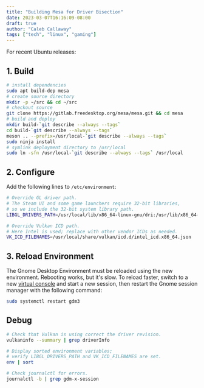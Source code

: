 ```yaml
---
title: "Building Mesa for Driver Bisection"
date: 2023-03-07T16:16:09-08:00
draft: true
author: "Caleb Callaway"
tags: ["tech", "linux", "gaming"]
---
```


For recent Ubuntu releases:

## 1. Build

```bash
# install dependencies
sudo apt build-dep mesa
# create source directory
mkdir -p ~/src && cd ~/src
# checkout source
git clone https://gitlab.freedesktop.org/mesa/mesa.git && cd mesa
# build and deploy
mkdir build-`git describe --always --tags`
cd build-`git describe --always --tags`
meson .. --prefix=/usr/local-`git describe --always --tags`
sudo ninja install
# symlink deployment directory to /usr/local
sudo ln -sfn /usr/local-`git describe --always --tags` /usr/local
```

## 2. Configure

Add the following lines to `/etc/environment`:

```bash
# Override GL driver path.
# The Steam UI and some game launchers require 32-bit libraries,
# so we include the 32-bit system library path.
LIBGL_DRIVERS_PATH=/usr/local/lib/x86_64-linux-gnu/dri:/usr/lib/x86_64-linux-gnu/dri

# Override Vulkan ICD path.
# Here Intel is used; replace with other vendor ICDs as needed.
VK_ICD_FILENAMES=/usr/local/share/vulkan/icd.d/intel_icd.x86_64.json
```

## 3. Reload Environment

The Gnome Desktop Environment must be reloaded using the new environment. Rebooting works, but it's slow. To reload faster, switch to a new [virtual console](https://www.makeuseof.com/what-are-linux-virtual-consoles/) and start a new session, then restart the Gnome session manager with the following command:

```bash
sudo systemctl restart gdm3
```

## Debug

```bash
# Check that Vulkan is using correct the driver revision.
vulkaninfo --summary | grep driverInfo

# Display sorted environment variables;
# verify LIBGL_DRIVERS_PATH and VK_ICD_FILENAMES are set.
env | sort

# Check journalctl for errors.
journalctl -b | grep gdm-x-session
```
